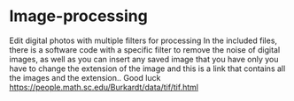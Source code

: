 # Image-processing
Edit digital photos with multiple filters for processing
In the included files, there is a software code with a specific filter to remove the noise of digital images, 
as well as you can insert any saved image that you have only you have to change the extension of the image and this is
a link that contains all the images and the extension.. Good luck
https://people.math.sc.edu/Burkardt/data/tif/tif.html
